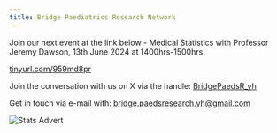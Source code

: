 ```yaml
---
title: Bridge Paediatrics Research Network
---
```


Join our next event at the link below - Medical Statistics with Professor Jeremy Dawson, 13th June 2024 at 1400hrs-1500hrs:

[tinyurl.com/959md8pr](tinyurl.com/959md8pr)

Join the conversation with us on X via the handle:
[BridgePaedsR_yh](https://twitter.com/BridgePaedsR_yh)

Get in touch via e-mail with:
[bridge.paedsresearch.yh@gmail.com](bridge.paedsresearch.yh@gmail.com)

![Stats Advert](/bridgepaediatrics/docs/assets/Email_footer_Dawson_stats.PNG)
